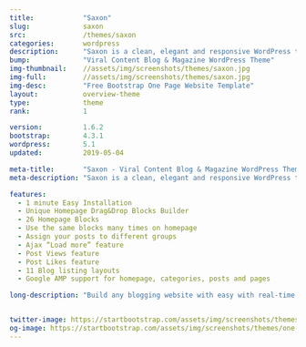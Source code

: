 ```yaml
---
title:            "Saxon"
slug:             saxon
src:              /themes/saxon
categories:       wordpress
description:      "Saxon is a clean, elegant and responsive WordPress theme that is ready and waiting to be transformed into your own personal blog or dynamic magazine site"
bump:             "Viral Content Blog & Magazine WordPress Theme"
img-thumbnail:    //assets/img/screenshots/themes/saxon.jpg
img-full:         //assets/img/screenshots/themes/saxon.jpg
img-desc:         "Free Bootstrap One Page Website Template"
layout:           overview-theme
type:             theme
rank:             1

version:          1.6.2
bootstrap:        4.3.1
wordpress:        5.1
updated:          2019-05-04

meta-title:       "Saxon - Viral Content Blog & Magazine WordPress Theme"
meta-description: "Saxon is a clean, elegant and responsive WordPress theme that is ready and waiting to be transformed into your own personal blog or dynamic magazine site."

features:
  - 1 minute Easy Installation
  - Unique Homepage Drag&Drop Blocks Builder
  - 26 Homepage Blocks
  - Use the same blocks many times on homepage
  - Assign your posts to different groups
  - Ajax “Load more” feature
  - Post Views feature
  - Post Likes feature
  - 11 Blog listing layouts
  - Google AMP support for homepage, categories, posts and pages

long-description: "Build any blogging website with easy with real-time WordPress Customizer preview and 26 reusable homepage blocks with drag and drop, manage your posts layouts and styles to create unique look & feel, use 11 available Blog listing layouts to showcase your posts in different ways, customize your theme using multiple Theme Settings with real time preview in WordPress customizer, navigate within blog posts without page re-loading with Ajax Load More feature, import any demo website with 1 click…"


twitter-image: https://startbootstrap.com/assets/img/screenshots/themes/twitter/one-page-wonder.png
og-image: https://startbootstrap.com/assets/img/screenshots/themes/one-page-wonder.png
---
```

